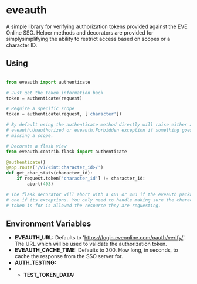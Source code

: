 # eveauth
A simple library for verifying authorization tokens provided against the EVE
Online SSO. Helper methods and decorators are provided for simplysimplifying the
ability to restrict access based on scopes or a character ID.

## Using
```python

from eveauth import authenticate

# Just get the token information back
token = authenticate(request)

# Require a specific scope
token = authenticate(request, ['character'])

# By default using the authenticate method directly will raise either a
# eveauth.Unauthorized or eveauth.Forbidden exception if something goes wrong or
# missing a scope.

# Decorate a flask view
from eveauth.contrib.flask import authenticate

@authenticate()
@app.route('/v1/<int:character_id>/')
def get_char_stats(character_id):
    if request.token['character_id'] != character_id:
        abort(403)

# The flask decorator will abort with a 401 or 403 if the eveauth package raises
# one if its exceptions. You only need to handle making sure the character the
# token is for is allowed the resource they are requesting.
```

## Environment Variables
* __EVEAUTH_URL:__ Defaults to 'https://login.eveonline.com/oauth/verify/'. The
URL which will be used to validate the authorization token.
* __EVEAUTH_CACHE_TIME:__ Defaults to 300. How long, in seconds, to cache the
response from the SSO server for.
* __AUTH_TESTING:__ 
* * __TEST_TOKEN_DATA:__ 
